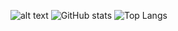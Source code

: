 ![alt text](https://github.com/mfaysoares/files/blob/main/banner.png)
![GitHub stats](https://github-readme-stats.vercel.app/api?username=mfaysoares&show_icons=true&theme=tokyonight)
![Top Langs](https://github-readme-stats.vercel.app/api/top-langs/?username=mfaysoares&theme=tokyonight)

